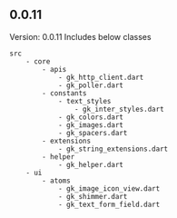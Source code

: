 ## 0.0.11

Version: 0.0.11
Includes below classes

    src
        - core
    	    - apis
    		    - gk_http_client.dart
    		    - gk_poller.dart
    	    - constants
    			- text_styles
    				- gk_inter_styles.dart
    		    - gk_colors.dart
    		    - gk_images.dart
    		    - gk_spacers.dart
    	    - extensions
    		    - gk_string_extensions.dart
    		- helper
    			- gk_helper.dart
        - ui
    	    - atoms
    			- gk_image_icon_view.dart
    		    - gk_shimmer.dart
    			- gk_text_form_field.dart
